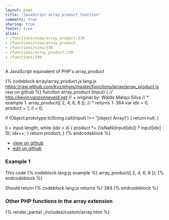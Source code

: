 ```yaml
---
layout: page
title: "JavaScript array_product function"
comments: true
sharing: true
footer: true
alias:
- /functions/view/array_product:330
- /functions/view/array_product
- /functions/view/330
- /functions/array_product:330
- /functions/330
---
```

<!-- Generated by Rakefile:build -->
A JavaScript equivalent of PHP's array_product

{% codeblock array/array_product.js lang:js https://raw.github.com/kvz/phpjs/master/functions/array/array_product.js raw on github %}
function array_product (input) {
  // http://kevin.vanzonneveld.net
  // +   original by: Waldo Malqui Silva
  // *     example 1: array_product([ 2, 4, 6, 8 ]);
  // *     returns 1: 384
  var idx = 0,
    product = 1,
    il = 0;

  if (Object.prototype.toString.call(input) !== '[object Array]') {
    return null;
  }

  il = input.length;
  while (idx < il) {
    product *= (!isNaN(input[idx]) ? input[idx] : 0);
    idx++;
  }
  return product;
}
{% endcodeblock %}

 - [view on github](https://github.com/kvz/phpjs/blob/master/functions/array/array_product.js)
 - [edit on github](https://github.com/kvz/phpjs/edit/master/functions/array/array_product.js)

### Example 1
This code
{% codeblock lang:js example %}
array_product([ 2, 4, 6, 8 ]);
{% endcodeblock %}

Should return
{% codeblock lang:js returns %}
384
{% endcodeblock %}


### Other PHP functions in the array extension
{% render_partial _includes/custom/array.html %}

